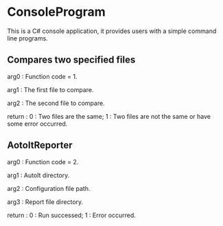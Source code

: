 # ConsoleProgram #
This is a C# console application, it provides users with a simple command line programs.

## Compares two specified files ##

arg0 : Function code = 1.

arg1 : The first file to compare.

arg2 : The second file to compare.

return : 0 : Two files are the same; 1 : Two files are not the same or have some error occurred.

## AotoItReporter ##

arg0 : Function code = 2.

arg1 : AutoIt directory.

arg2 : Configuration file path.

arg3 : Report file directory.

return : 0 : Run successed; 1 : Error occurred.
